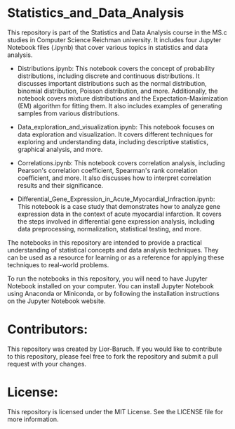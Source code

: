 # Statistics_and_Data_Analysis

This repository is part of the Statistics and Data Analysis course in the MS.c studies in Computer Science Reichman university. It includes four Jupyter Notebook files (.ipynb) that cover various topics in statistics and data analysis.

* Distributions.ipynb:
This notebook covers the concept of probability distributions, including discrete and continuous distributions. It discusses important distributions such as the normal distribution, binomial distribution, Poisson distribution, and more. Additionally, the notebook covers mixture distributions and the Expectation-Maximization (EM) algorithm for fitting them. It also includes examples of generating samples from various distributions.

* Data_exploration_and_visualization.ipynb:
This notebook focuses on data exploration and visualization. It covers different techniques for exploring and understanding data, including descriptive statistics, graphical analysis, and more.

* Correlations.ipynb:
This notebook covers correlation analysis, including Pearson's correlation coefficient, Spearman's rank correlation coefficient, and more. It also discusses how to interpret correlation results and their significance.

* Differential_Gene_Expression_in_Acute_Myocardial_Infraction.ipynb:
This notebook is a case study that demonstrates how to analyze gene expression data in the context of acute myocardial infarction. It covers the steps involved in differential gene expression analysis, including data preprocessing, normalization, statistical testing, and more.

The notebooks in this repository are intended to provide a practical understanding of statistical concepts and data analysis techniques. They can be used as a resource for learning or as a reference for applying these techniques to real-world problems.

To run the notebooks in this repository, you will need to have Jupyter Notebook installed on your computer. You can install Jupyter Notebook using Anaconda or Miniconda, or by following the installation instructions on the Jupyter Notebook website.

# Contributors:
This repository was created by Lior-Baruch. If you would like to contribute to this repository, please feel free to fork the repository and submit a pull request with your changes.

# License:
This repository is licensed under the MIT License. See the LICENSE file for more information.
